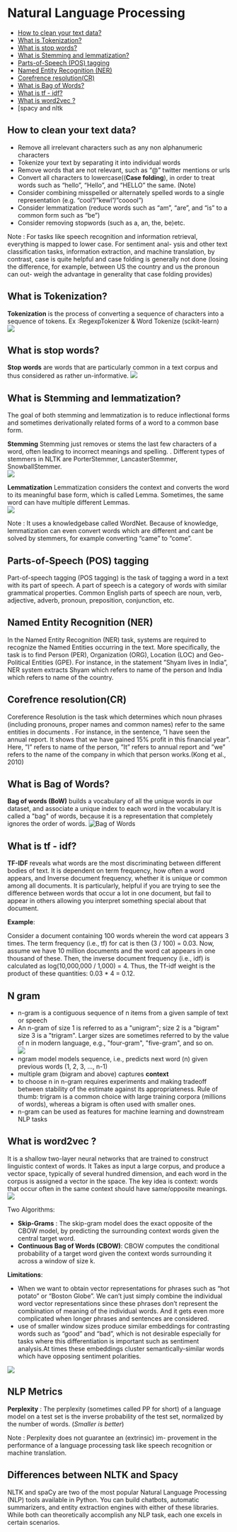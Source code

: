 # Natural Language Processing
* [How to clean your text data?](#a)
* [What is Tokenization?](#b)
* [What is stop words?](#c)
* [What is Stemming and lemmatization?](#d)
* [Parts-of-Speech (POS) tagging](#e)
* [Named Entity Recognition (NER)](#f)
* [Corefrence resolution(CR)](#g)
* [What is Bag of Words?](#h)
* [What is tf - idf?](#i)
* [What is word2vec ?](#k)
* [spacy and nltk[](#l)


## How to clean your text data?  <a name="a"></br>

  - Remove all irrelevant characters such as any non alphanumeric characters
  - Tokenize your text by separating it into individual words
  - Remove words that are not relevant, such as “@” twitter mentions or urls
  - Convert all characters to lowercase((**Case folding**), in order to treat words such as “hello”, “Hello”, and “HELLO” the same. (Note)
  - Consider combining misspelled or alternately spelled words to a single representation (e.g. “cool”/”kewl”/”cooool”)
  - Consider lemmatization (reduce words such as “am”, “are”, and “is” to a common form such as “be”)
  - Consider removing stopwords (such as a, an, the, be)etc.

Note : For tasks like speech recognition and information retrieval, everything is mapped to lower case. For sentiment anal-
ysis and other text classification tasks, information extraction, and machine translation, by contrast, case is quite helpful and case folding is generally not done (losing the difference, for example, between US the country and us the pronoun can out-
weigh the advantage in generality that case folding provides)

## What is Tokenization?  <a name="b"></br>
 
**Tokenization** is the process of converting a sequence of characters into a sequence of tokens.
Ex :RegexpTokenizer & Word Tokenize (scikit-learn)</br>
![](https://github.com/theainerd/MLInterview/blob/master/images/Screenshot%20from%202018-10-04%2014-14-08.png)

## What is stop words?  <a name="c"></br>

**Stop words** are words that are particularly common in a text corpus and thus considered as rather un-informative.
![](https://github.com/theainerd/MLInterview/blob/master/images/Screenshot%20from%202018-10-04%2014-14-25.png)

## What is Stemming and lemmatization?  <a name="d"></br>

The goal of both stemming and lemmatization is to reduce inflectional forms and sometimes derivationally related forms of a word to a common base form.</br>

**Stemming** Stemming just removes or stems the last few characters of a word, often leading to incorrect meanings and spelling. . Different types of stemmers in NLTK are PorterStemmer, LancasterStemmer, SnowballStemmer.</br>
![](https://github.com/theainerd/MLInterview/blob/master/images/Screenshot%20from%202018-10-04%2014-14-52.png)

**Lemmatization** Lemmatization considers the context and converts the word to its meaningful base form, which is called Lemma. Sometimes, the same word can have multiple different Lemmas.</br>
![](https://github.com/theainerd/MLInterview/blob/master/images/Screenshot%20from%202018-10-04%2014-16-00.png)

Note : It uses a knowledgebase called WordNet. Because of knowledge, lemmatization can even convert words which are different and cant be solved by stemmers, for example converting “came” to “come”.

## Parts-of-Speech (POS) tagging  <a name="e"></br>

Part-of-speech tagging (POS tagging) is the task of tagging a word in a text with its part of speech. A part of speech is a category of words with similar grammatical properties. Common English parts of speech are noun, verb, adjective, adverb, pronoun, preposition, conjunction, etc. 

## Named Entity Recognition (NER) <a name="f"></br>

In the Named Entity Recognition (NER) task, systems are required to recognize the Named Entities occurring in the text. More specifically, the task is to find Person (PER), Organization (ORG), Location
(LOC) and Geo-Political Entities (GPE). For instance, in the statement ”Shyam lives in India”, NER system extracts Shyam which refers to name of the person and India which refers to name of the country.

## Corefrence resolution(CR)  <a name="g"></br>

Coreference Resolution is the task which determines which noun phrases (including pronouns,
proper names and common names) refer to the same entities in documents . For instance, in the sentence, ”I have seen the annual report. It shows that we have gained 15% profit in this financial year”. Here, ”I” refers to name of the person, ”It” refers to annual report and ”we” refers to the name of the company in which that person works.(Kong et al., 2010)

## What is Bag of Words?  <a name="h"></br>
**Bag of words (BoW)** builds a vocabulary of all the unique words in our dataset, and associate a unique index to each word in the vocabulary.It is called a "bag" of words, because it is a representation that completely ignores the order of words.
![Bag of Words](https://github.com/theainerd/MLInterview/blob/master/images/bag.jpg)

## What is tf - idf?  <a name="i"></br>
**TF-IDF** reveals what words are the most discriminating between different bodies of text. It is dependent on term frequency, how often a word appears, and Inverse document frequency, whether it is unique or common among all documents. It is particularly, helpful if you are trying to see the difference between words that occur a lot in one document, but fail to appear in others allowing you interpret something special about that document.

**Example**:

Consider a document containing 100 words wherein the word cat appears 3 times. The term frequency (i.e., tf) for cat is then (3 / 100) = 0.03. Now, assume we have 10 million documents and the word cat appears in one thousand of these. Then, the inverse document frequency (i.e., idf) is calculated as log(10,000,000 / 1,000) = 4. Thus, the Tf-idf weight is the product of these quantities: 0.03 * 4 = 0.12.

## N gram  <a name="j"></br>

* n-gram is a contiguous sequence of n items from a given sample of text or speech
* An n-gram of size 1 is referred to as a "unigram"; size 2 is a "bigram" size 3 is a "trigram". Larger sizes are sometimes referred to by the value of n in modern language, e.g., "four-gram", "five-gram", and so on.</br>
![](https://github.com/theainerd/MLInterview/blob/master/images/Screenshot%20from%202018-10-04%2014-17-53.png)
* ngram model models sequence, i.e., predicts next word (n) given previous words (1, 2, 3, ..., n-1)
* multiple gram (bigram and above) captures **context**
* to choose n in n-gram requires experiments and making tradeoff between stability of the estimate against its appropriateness. Rule of thumb: trigram is a common choice with large training corpora (millions of words), whereas a bigram is often used with smaller ones.
* n-gram can be used as features for machine learning and downstream NLP tasks

## What is word2vec ?  <a name="k"></br>

It is a shallow two-layer neural networks that are trained to construct linguistic context of words.
It Takes as input a large corpus, and produce a vector space, typically of several hundred dimension, and each word in the corpus is assigned a vector in the space.
The key idea is context: words that occur often in the same context should have same/opposite meanings.
![](https://github.com/theainerd/MLInterview/blob/master/images/WordEmbeddings.png)

Two Algorithms:
* **Skip-Grams** : The skip-gram model does the exact opposite of the CBOW model, by predicting the surrounding context words
given the central target word.
* **Continuous Bag of Words (CBOW)**: CBOW computes the conditional probability of a target word given the context words surrounding it across a window of size k.

**Limitations**:

* When we want to obtain vector representations for phrases such as “hot potato” or “Boston Globe”. We can’t just simply combine the individual word vector representations since these phrases don’t represent the combination of meaning of the individual words. And it gets even more complicated when longer phrases and sentences are considered.
* use of smaller window sizes produce similar embeddings for contrasting words such as “good” and “bad”, which is not desirable especially for tasks where this differentiation is important such as sentiment analysis.At times these embeddings cluster semantically-similar words which have opposing sentiment polarities.



![](https://github.com/theainerd/MLInterview/blob/master/images/CBOW.png)

## NLP Metrics

**Perplexity** : The perplexity (sometimes called PP for short)
of a language model on a test set is the inverse probability of the test set, normalized
by the number of words. (*Smaller is better*)

Note : Perplexity does not guarantee an (extrinsic) im-
provement in the performance of a language processing task like speech recognition
or machine translation.

## Differences between NLTK and Spacy <a name="l"></br>
NLTK and spaCy are two of the most popular Natural Language Processing (NLP) tools available in Python. You can build chatbots, automatic summarizers, and entity extraction engines with either of these libraries. While both can theoretically accomplish any NLP task, each one excels in certain scenarios.
